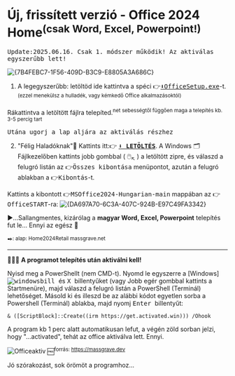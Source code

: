 # Új, frissített verzió - Office 2024 Home<sup>(csak Word, Excel, Powerpoint!)</sup>
<tt>Update:2025.06.16. 
Csak 1. módszer működik! Az aktiválas egyszerűbb lett!</tt>

![{7B4FEBC7-1F56-409D-B3C9-E8805A3A686C}](https://github.com/user-attachments/assets/bcf6fb18-291a-4bf1-93ab-914437da505e)

1. A legegyszerűbb: letöltöd ide kattintva a spéci 👉<a href="https://c2rsetup.officeapps.live.com/c2r/download.aspx?ProductreleaseID=Home2024Retail&platform=x64&language=hu-hu&version=O16GA"><tt>⬇OfficeSetup.exe</tt></a>-t. 
<sup>(ezzel menekülsz a hulladék, vagy kémkedő Office alkalmazásoktól)</sup> 

Rákattintva a letöltött fájlra telepíted.<sup>net sebességtől függően maga a telepítés kb. 3-5 percig tart</sup>

<tt>Utána ugorj a lap aljára az aktiválás részhez</tt>

2. "Félig Haladóknak"🙌 Kattints itt:👉 
<a href="https://github.com/mondomata/MS-Office2024-HUNGARIAN/archive/refs/heads/main.zip"><b><tt>⬇️ LETÖLTÉS</tt></b></a>. A Windows 🗂️Fájlkezelőben kattints jobb gombbal ( 🖱️<sub>↖️</sub> ) a letöltött zipre, és válaszd a felugró listán az 👉<tt>Összes kibontása</tt> menüpontot, azután a felugró ablakban a 👉<tt>Kibontás</tt>-t. 

Kattints a kibontott 👉<tt>MSOffice2024-Hungarian-main</tt> mappában az 👉<tt>OfficeSTART</tt>-ra:
![{DA697A70-6C3A-407C-924B-E97C49FA3342}](https://github.com/user-attachments/assets/05d14ed1-2c38-40f5-91c2-eaf0448005a1)



▶️...Sallangmentes, kizárólag a <b>magyar Word, Excel, Powerpoint</b> telepítés fut le... 
Ennyi az egész 🥳

<sup>✒️: alap: Home2024Retail massgrave.net</sup>
**********

&#128294;&#128294;&#128294;
<b>A programot telepítés után aktiválni kell!</b>


Nyisd meg a PowerShellt (nem CMD-t).  Nyomd le egyszerre a [Windows] <kbd>![windowsbill](https://github.com/user-attachments/assets/59c9e0ed-b6d5-4797-9d13-dc078c2245b2) </kbd> és <kbd> X </kbd> billentyűket (vagy Jobb egér gombbal kattints a Startmenüre), majd válaszd a felugró listán a PowerShell (Terminál) lehetőséget.
Másold ki és illeszd be az alábbi kódot egyetlen sorba a Powershell (Terminál) ablakba, majd nyomj <kbd> Enter </kbd> billentyűt: 

 ~~~
 & ([ScriptBlock]::Create((irm https://get.activated.win))) /Ohook
 ~~~
A program kb 1 perc alatt automatikusan lefut, a végén zöld sorban jelzi, hogy "...activated", tehát az office aktiválva lett. Ennyi.

![Officeaktiv](https://github.com/user-attachments/assets/c7b016c4-276a-4ab6-a702-1c1779dfc084)
🆓<sup>forrás: https://massgrave.dev</sup>


Jó szórakozást, sok örömöt a programhoz...

